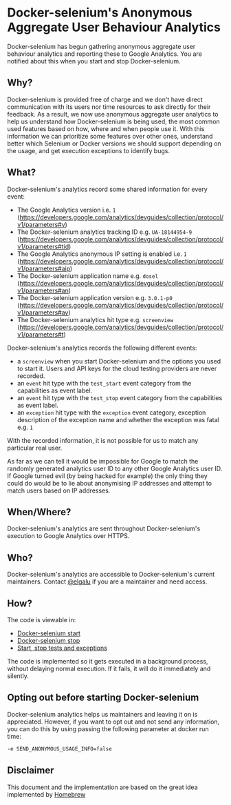 # Docker-selenium's Anonymous Aggregate User Behaviour Analytics
Docker-selenium has begun gathering anonymous aggregate user behaviour analytics and reporting these to Google Analytics. You are notified about this when you start and stop Docker-selenium.

## Why?
Docker-selenium is provided free of charge and we don't have direct communication with its users nor time resources to ask directly for their feedback. As a result, we now use anonymous aggregate user analytics to help us understand how Docker-selenium is being used, the most common used features based on how, where and when people use it. With this information we can prioritize some features over other ones, understand better which Selenium or Docker versions we should support depending on the usage, and get execution exceptions to identify bugs.

## What?
Docker-selenium's analytics record some shared information for every event:

- The Google Analytics version i.e. `1` (https://developers.google.com/analytics/devguides/collection/protocol/v1/parameters#v)
- The Docker-selenium analytics tracking ID e.g. `UA-18144954-9` (https://developers.google.com/analytics/devguides/collection/protocol/v1/parameters#tid)
- The Google Analytics anonymous IP setting is enabled i.e. `1` (https://developers.google.com/analytics/devguides/collection/protocol/v1/parameters#aip)
- The Docker-selenium application name e.g. `dosel` (https://developers.google.com/analytics/devguides/collection/protocol/v1/parameters#an)
- The Docker-selenium application version e.g. `3.0.1-p0` (https://developers.google.com/analytics/devguides/collection/protocol/v1/parameters#av)
- The Docker-selenium analytics hit type e.g. `screenview` (https://developers.google.com/analytics/devguides/collection/protocol/v1/parameters#t)

Docker-selenium's analytics records the following different events:

- a `screenview` when you start Docker-selenium and the options you used to start it. Users and API keys for the cloud testing providers are never recorded.
- an `event` hit type with the `test_start` event category from the capabilities as event label.
- an `event` hit type with the `test_stop` event category from the capabilities as event label.
- an `exception` hit type with the `exception` event category, exception description of the exception name and whether the exception was fatal e.g. `1`

With the recorded information, it is not possible for us to match any particular real user.

As far as we can tell it would be impossible for Google to match the randomly generated analytics user ID to any other Google Analytics user ID. If Google turned evil (by being hacked for example) the only thing they could do would be to lie about anonymising IP addresses and attempt to match users based on IP addresses.

## When/Where?
Docker-selenium's analytics are sent throughout Docker-selenium's execution to Google Analytics over HTTPS.

## Who?
Docker-selenium's analytics are accessible to Docker-selenium's current maintainers. Contact [@elgalu](https://github.com/elgalu) if you are a maintainer and need access.

## How?
The code is viewable in:
* [Docker-selenium start](./scripts/dosel.sh#L267)
* [Docker-selenium stop](./scripts/dosel.sh#L98)
* [Start, stop tests and exceptions](./src/main/java/de/elgalu/tip/dosel/util/GoogleAnalyticsApi.java)

The code is implemented so it gets executed in a background process, without delaying normal execution. If it fails, it will do it immediately and silently.

## Opting out before starting Docker-selenium
Docker-selenium analytics helps us maintainers and leaving it on is appreciated. However, if you want to opt out and not send any information, you can do this by using passing the following parameter at docker run time:

```sh
-e SEND_ANONYMOUS_USAGE_INFO=false
```

## Disclaimer
This document and the implementation are based on the great idea implemented by [Homebrew](https://github.com/Homebrew/brew/blob/master/docs/Analytics.md)
